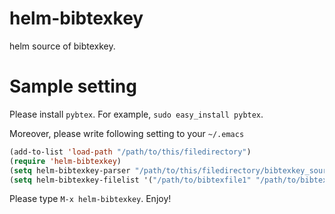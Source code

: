 helm-bibtexkey
==============

helm source of bibtexkey.

Sample setting
==============

Please install `pybtex`.
For example, `sudo easy_install pybtex`.

Moreover, please write following setting to your `~/.emacs`

```lisp
(add-to-list 'load-path "/path/to/this/filedirectory")
(require 'helm-bibtexkey)
(setq helm-bibtexkey-parser "/path/to/this/filedirectory/bibtexkey_source.py")
(setq helm-bibtexkey-filelist '("/path/to/bibtexfile1" "/path/to/bibtexfile2"))
```

Please type `M-x helm-bibtexkey`. Enjoy!
